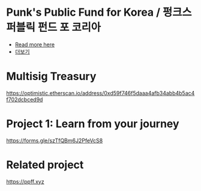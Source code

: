 # Punk's Public Fund for Korea / 펑크스 퍼블릭 펀드 포 코리아

* [Read more here](https://wanseob.blog/Punk's+Public+Fund+for+Korea)
* [더보기](https://wanseob.blog/Punk's+Public+Fund+for+Korea+(KR))

# Multisig Treasury

https://optimistic.etherscan.io/address/0xd59f746f5daaa4afb34abb4b5ac4f702dcbced9d

# Project 1: Learn from your journey

https://forms.gle/szTfQBm6J2PfeVcS8

# Related project

https://ppff.xyz
